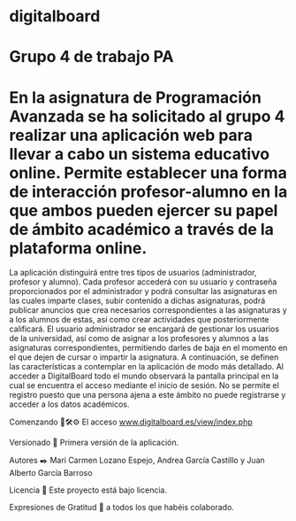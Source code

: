 # digitalboard

# Grupo 4 de trabajo PA
# En la asignatura de Programación Avanzada se ha solicitado al grupo 4 realizar una aplicación web para llevar a cabo un sistema educativo online. Permite establecer una forma de interacción profesor-alumno en la que ambos pueden ejercer su papel de ámbito académico a través de la plataforma online.
La aplicación distinguirá entre tres tipos de usuarios (administrador, profesor y alumno). Cada profesor accederá con su usuario y contraseña proporcionados por el administrador y podrá consultar las asignaturas en las cuales imparte clases, subir contenido a dichas asignaturas, podrá publicar anuncios que crea necesarios correspondientes a las asignaturas y a los alumnos de estas, así como crear actividades que posteriormente calificará.
El usuario administrador se encargará de gestionar los usuarios de la universidad, así como de asignar a los profesores y alumnos a las asignaturas correspondientes, permitiendo darles de baja en el momento en el que dejen de cursar o impartir la asignatura.
A continuación, se definen las características a contemplar en la aplicación de modo más detallado.
Al acceder a DigitalBoard todo el mundo observará la pantalla principal en la cual se encuentra el acceso mediante el inicio de sesión. No se permite el registro puesto que una persona ajena a este ámbito no puede registrarse y acceder a los datos académicos.

Comenzando 🚀🛠️⚙️
El acceso www.digitalboard.es/view/index.php

Versionado 📌
Primera versión de la aplicación.

Autores ✒️
Mari Carmen Lozano Espejo, Andrea García Castillo y Juan Alberto García Barroso

Licencia 📄
Este proyecto está bajo licencia.

Expresiones de Gratitud 🎁 a todos los que habéis colaborado.
